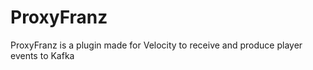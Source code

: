 # ProxyFranz

ProxyFranz is a plugin made for Velocity to receive and produce player events to Kafka